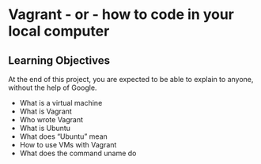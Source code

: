 # Vagrant - or - how to code in your local computer

## Learning Objectives
At the end of this project, you are expected to be able to explain to anyone, without the help of Google.

* What is a virtual machine
* What is Vagrant
* Who wrote Vagrant
* What is Ubuntu
* What does “Ubuntu” mean
* How to use VMs with Vagrant
* What does the command uname do



